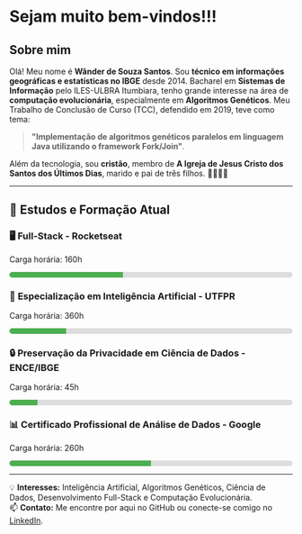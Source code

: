 # Sejam muito bem-vindos!!!

## Sobre mim
Olá! Meu nome é **Wânder de Souza Santos**. Sou **técnico em informações geográficas e estatísticas no IBGE** desde 2014. Bacharel em **Sistemas de Informação** pelo ILES-ULBRA Itumbiara, tenho grande interesse na área de **computação evolucionária**, especialmente em **Algoritmos Genéticos**. Meu Trabalho de Conclusão de Curso (TCC), defendido em 2019, teve como tema:

> **"Implementação de algoritmos genéticos paralelos em linguagem Java utilizando o framework Fork/Join"**.

Além da tecnologia, sou **cristão**, membro de **A Igreja de Jesus Cristo dos Santos dos Últimos Dias**, marido e pai de três filhos. 👨‍👩‍👧‍👦

---

## 🚀 Estudos e Formação Atual

### 🖥️ **Full-Stack - Rocketseat**  
Carga horária: 160h  
<div style="background-color: #ddd; border-radius: 5px; width: 100%; height: 10px; overflow: hidden;">
    <div style="width: 40%; height: 100%; background-color: #4CAF50;"></div>
</div>

### 🤖 **Especialização em Inteligência Artificial - UTFPR**  
Carga horária: 360h  
<div style="background-color: #ddd; border-radius: 5px; width: 100%; height: 10px; overflow: hidden;">
    <div style="width: 20%; height: 100%; background-color: #4CAF50;"></div>
</div>

### 🔒 **Preservação da Privacidade em Ciência de Dados - ENCE/IBGE**  
Carga horária: 45h  
<div style="background-color: #ddd; border-radius: 5px; width: 100%; height: 10px; overflow: hidden;">
    <div style="width: 10%; height: 100%; background-color: #4CAF50;"></div>
</div>

### 📊 **Certificado Profissional de Análise de Dados - Google**  
Carga horária: 260h  
<div style="background-color: #ddd; border-radius: 5px; width: 100%; height: 10px; overflow: hidden;">
    <div style="width: 50%; height: 100%; background-color: #4CAF50;"></div>
</div>

---

💡 **Interesses:** Inteligência Artificial, Algoritmos Genéticos, Ciência de Dados, Desenvolvimento Full-Stack e Computação Evolucionária.  
📫 **Contato:** Me encontre por aqui no GitHub ou conecte-se comigo no [LinkedIn](https://www.linkedin.com/in/wandersouzasantos/).
